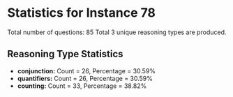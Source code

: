 # Statistics for Instance 78
Total number of questions: 85
Total 3 unique reasoning types are produced.
## Reasoning Type Statistics
- **conjunction:** Count = 26, Percentage = 30.59%
- **quantifiers:** Count = 26, Percentage = 30.59%
- **counting:** Count = 33, Percentage = 38.82%
